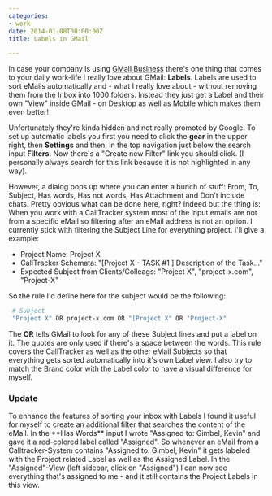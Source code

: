 ```yaml
---
categories:
- work
date: 2014-01-08T00:00:00Z
title: Labels in GMail

---
```


In case your company is using [GMail Business](http://www.google.com/intx/de/enterprise/apps/business/campaign/business-email-by-google-de.html?utm_campaign=emea-smb-apps-bkws-de&utm_medium=cpc&utm_source=google&utm_term=gmail%20business) there's one thing that comes to your daily work-life I really love about GMail: **Labels**. Labels are used to sort eMails automatically and - what I really love about - without removing them from the Inbox into 1000 folders. Instead they just get a Label and their own "View" inside GMail - on Desktop as well as Mobile which makes them even better!

Unfortunately they're kinda hidden and not really promoted by Google. To set up automatic labels you first you need to click the **gear** in the upper right, then **Settings** and then, in the top navigation just below the search input **Filters**. Now there's a "Create new Filter" link you should click. (I personally always search for this link because it is not highlighted in any way).

However, a dialog pops up where you can enter a bunch of stuff: From, To, Subject, Has words, Has not words, Has Attachment and Don't include chats. Pretty obvious what can be done here, right? Indeed but the thing is: When you work with a CallTracker system most of the input emails are not from a specific eMail so filtering after an eMail address is not an option. I currently stick with filtering the Subject Line for everything project. I'll give a example:

* Project Name: Project X 
* CallTracker Schemata: "[Project X - TASK #1 ] Description of the Task..."
* Expected Subject from Clients/Colleags: "Project X", "project-x.com", "Project-X"

So the rule I'd define here for the subject would be the following: 

```bash 
 # Subject
 "Project X" OR project-x.com OR "[Project X" OR "Project-X"
```

The **OR** tells GMail to look for any of these Subject lines and put a label on it. The quotes are only used if there's a space between the words.
This rule covers the CallTracker as well as the other eMail Subjects so that everything gets sorted automatically into it's own Label view. I also try to match the Brand color with the Label color to have a visual difference for myself. 

<h3 id="update">Update</h3>
To enhance the features of sorting your inbox with Labels I found it useful for myself to create an additional filter that searches the content of the eMail. In the **Has Words** input I wrote "Assigned to: Gimbel, Kevin" and gave it a red-colored label called "Assigned". So whenever an eMail from a Calltracker-System contains "Assigned to: Gimbel, Kevin" it gets labeled with the Project related Label as well as the Assigned Label. In the "Assigned"-View (left sidebar, click on "Assigned") I can now see everything that's assigned to me - and it still contains the Project Labels in this view.
